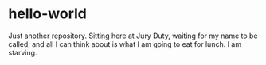 # hello-world
Just another repository.
Sitting here at Jury Duty, waiting for my name to be called, and all I can think about is what I am going to eat for lunch. I am starving. 
